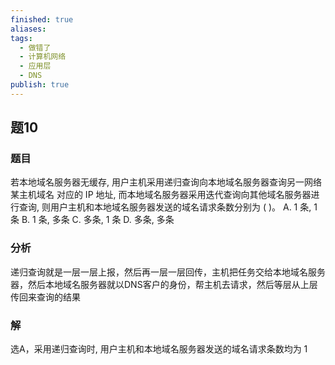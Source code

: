 ```yaml
---
finished: true
aliases: 
tags:
  - 做错了
  - 计算机网络
  - 应用层
  - DNS
publish: true
---
```

## 题10
### 题目
若本地域名服务器无缓存, 用户主机采用递归查询向本地域名服务器查询另一网络某主机域名 对应的 IP 地址, 而本地域名服务器采用迭代查询向其他域名服务器进行查询, 则用户主机和本地域名服务器发送的域名请求条数分别为 ( )。
A. 1 条, 1 条 
B. 1 条, 多条 
C. 多条, 1 条 
D. 多条, 多条
### 分析
递归查询就是一层一层上报，然后再一层一层回传，主机把任务交给本地域名服务器，然后本地域名服务器就以DNS客户的身份，帮主机去请求，然后等层从上层传回来查询的结果 
### 解
选A，采用递归查询时, 用户主机和本地域名服务器发送的域名请求条数均为 1
